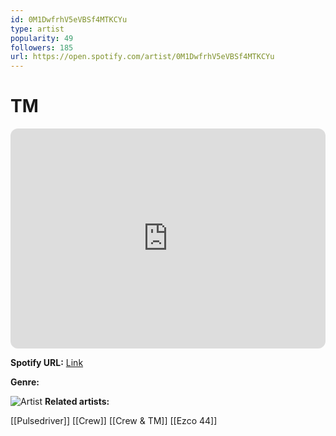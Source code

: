 ```yaml
---
id: 0M1DwfrhV5eVBSf4MTKCYu
type: artist
popularity: 49
followers: 185
url: https://open.spotify.com/artist/0M1DwfrhV5eVBSf4MTKCYu
---
```

# TM

<iframe style="border-radius:12px" src="https://open.spotify.com/embed/artist/0M1DwfrhV5eVBSf4MTKCYu" width="100%" height="352" frameBorder="0" allowfullscreen="" allow="autoplay; clipboard-write; encrypted-media; fullscreen; picture-in-picture" loading="lazy"></iframe>

**Spotify URL:** [Link](https://open.spotify.com/artist/0M1DwfrhV5eVBSf4MTKCYu)

**Genre:** 

![Artist](https://i.scdn.co/image/ab67616d0000b2736d89de83d5fc26e3f9800a0f)
**Related artists:**

[[Pulsedriver]]
[[Crew]]
[[Crew & TM]]
[[Ezco 44]]
